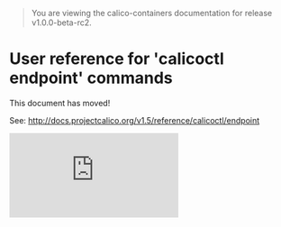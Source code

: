 > You are viewing the calico-containers documentation for release v1.0.0-beta-rc2.

# User reference for 'calicoctl endpoint' commands

This document has moved!

See: http://docs.projectcalico.org/v1.5/reference/calicoctl/endpoint

[![Analytics](https://calico-ga-beacon.appspot.com/UA-52125893-3/calico-containers/docs/calicoctl/endpoint.md?pixel)](https://github.com/igrigorik/ga-beacon)
